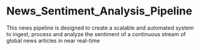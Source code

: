 # News_Sentiment_Analysis_Pipeline
This news pipeline is designed to create a scalable and automated system to ingest, process and analyze the sentiment of a continuous stream of global news articles in near real-time
